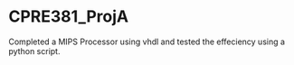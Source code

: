 # CPRE381_ProjA

Completed a MIPS Processor using vhdl and tested the effeciency using a python script. 
